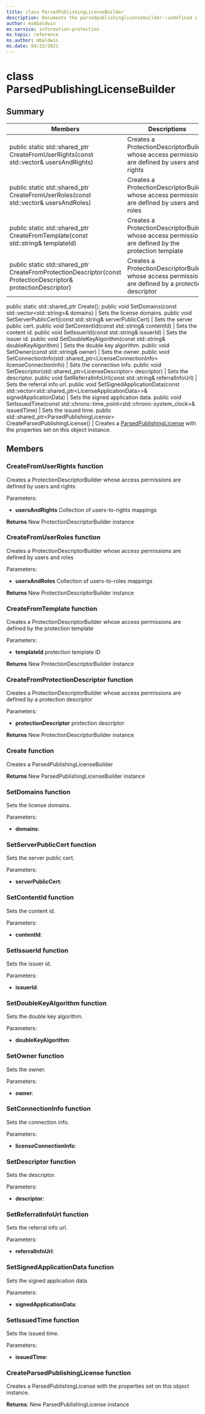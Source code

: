 ```yaml
---
title: class ParsedPublishingLicenseBuilder 
description: Documents the parsedpublishinglicensebuilder::undefined class of the Microsoft Information Protection (MIP) SDK.
author: msmbaldwin
ms.service: information-protection
ms.topic: reference
ms.author: mbaldwin
ms.date: 04/23/2021
---
```


# class ParsedPublishingLicenseBuilder 
  
## Summary
 Members                        | Descriptions                                
--------------------------------|---------------------------------------------
public static std::shared_ptr<ProtectionDescriptorBuilder> CreateFromUserRights(const std::vector<UserRights>& usersAndRights) | Creates a ProtectionDescriptorBuilder whose access permissions are defined by users and rights
public static std::shared_ptr<ProtectionDescriptorBuilder> CreateFromUserRoles(const std::vector<UserRoles>& usersAndRoles) | Creates a ProtectionDescriptorBuilder whose access permissions are defined by users and roles
public static std::shared_ptr<ProtectionDescriptorBuilder> CreateFromTemplate(const std::string& templateId) | Creates a ProtectionDescriptorBuilder whose access permissions are defined by the protection template
public static std::shared_ptr<ProtectionDescriptorBuilder> CreateFromProtectionDescriptor(const ProtectionDescriptor& protectionDescriptor) | Creates a ProtectionDescriptorBuilder whose access permissions are defined by a protection descriptor
public static std::shared_ptr<ParsedPublishingLicenseBuilder> Create();
public void SetDomains(const std::vector\<std::string\>& domains)  |  Sets the license domains.
public void SetServerPublicCert(const std::string& serverPublicCert)  |  Sets the server public cert.
public void SetContentId(const std::string& contentId)  |  Sets the content id.
public void SetIssuerId(const std::string& issuerId)  |  Sets the issuer id.
public void SetDoubleKeyAlgorithm(const std::string& doubleKeyAlgorithm)  |  Sets the double key algorithm.
public void SetOwner(const std::string& owner)  |  Sets the owner.
public void SetConnectionInfo(std::shared_ptr\<LicenseConnectionInfo\> licenseConnectionInfo)  |  Sets the connection info.
public void SetDescriptor(std::shared_ptr\<LicenseDescriptor\> descriptor)  |  Sets the descriptor.
public void SetReferralInfoUrl(const std::string& referralInfoUrl)  |  Sets the referral info url.
public void SetSignedApplicationData(const std::vector\<std::shared_ptr\<LicenseApplicationData\>\>& signedApplicationData)  |  Sets the signed application data.
public void SetIssuedTime(const std::chrono::time_point\<std::chrono::system_clock\>& issuedTime)  |  Sets the issued time.
public std::shared_ptr\<ParsedPublishingLicense\> CreateParsedPublishingLicense()  |  Creates a [ParsedPublishingLicense](class_mip_parsedpublishinglicense.md) with the properties set on this object instance.
  
## Members

### CreateFromUserRights function

Creates a ProtectionDescriptorBuilder whose access permissions are defined by users and rights

Parameters:

* **usersAndRights** Collection of users-to-rights mappings

**Returns** New ProtectionDescriptorBuilder instance


### CreateFromUserRoles function

Creates a ProtectionDescriptorBuilder whose access permissions are defined by users and roles

Parameters:

* **usersAndRoles** Collection of users-to-roles mappings

**Returns** New ProtectionDescriptorBuilder instance


### CreateFromTemplate function

Creates a ProtectionDescriptorBuilder whose access permissions are defined by the protection template

Parameters:

* **templateId** protection template ID

**Returns** New ProtectionDescriptorBuilder instance


### CreateFromProtectionDescriptor function

Creates a ProtectionDescriptorBuilder whose access permissions are defined by a protection descriptor

Parameters:

* **protectionDescriptor** protection descriptor

**Returns** New ProtectionDescriptorBuilder instance

### Create function

Creates a ParsedPublishingLicenseBuilder

**Returns** New ParsedPublishingLicenseBuilder instance

### SetDomains function
Sets the license domains.

Parameters:  
* **domains**:


  
### SetServerPublicCert function
Sets the server public cert.

Parameters:  
* **serverPublicCert**:


  
### SetContentId function
Sets the content id.

Parameters:  
* **contentId**:


  
### SetIssuerId function
Sets the issuer id.

Parameters:  
* **issuerId**:


  
### SetDoubleKeyAlgorithm function
Sets the double key algorithm.

Parameters:  
* **doubleKeyAlgorithm**:


  
### SetOwner function
Sets the owner.

Parameters:  
* **owner**:


  
### SetConnectionInfo function
Sets the connection info.

Parameters:  
* **licenseConnectionInfo**:


  
### SetDescriptor function
Sets the descriptor.

Parameters:  
* **descriptor**:


  
### SetReferralInfoUrl function
Sets the referral info url.

Parameters:  
* **referralInfoUrl**:


  
### SetSignedApplicationData function
Sets the signed application data.

Parameters:  
* **signedApplicationData**:


  
### SetIssuedTime function
Sets the issued time.

Parameters:  
* **issuedTime**:


  
### CreateParsedPublishingLicense function
Creates a ParsedPublishingLicense with the properties set on this object instance.

  
**Returns**: New ParsedPublishingLicense instance